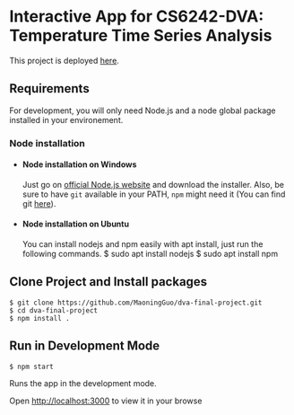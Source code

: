 # Interactive App for CS6242-DVA: Temperature Time Series Analysis

This project is deployed [here](https://maoningguo.github.io/dva-final-project/).


## Requirements

For development, you will only need Node.js and a node global package installed in your environement.

### Node installation

- #### Node installation on Windows
  Just go on [official Node.js website](https://nodejs.org/) and download the installer.
Also, be sure to have `git` available in your PATH, `npm` might need it (You can find git [here](https://git-scm.com/)).

- #### Node installation on Ubuntu
  You can install nodejs and npm easily with apt install, just run the following commands.
      $ sudo apt install nodejs
      $ sudo apt install npm



## Clone Project and Install packages

    $ git clone https://github.com/MaoningGuo/dva-final-project.git
    $ cd dva-final-project
    $ npm install .

## Run in Development Mode

    $ npm start
Runs the app in the development mode.

Open [http://localhost:3000](http://localhost:3000) to view it in your browse

